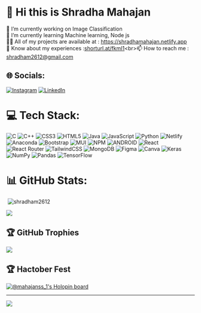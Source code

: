 # 💫 Hi this is Shradha Mahajan
🔭 I’m currently working on Image Classification<br>🌱 I’m currently learning Machine learning, Node js<br>👨‍💻 All of my projects are available at : https://shradhamahajan.netlify.app<br>📄 Know about my experiences :[shorturl.at/fkmI1]([https://drive.google.com/file/d/1CkHTBKVx1NVMFdFTAM9vMPAlPo8f_CFD/view?usp=sharing](https://drive.google.com/file/d/1TK2SYoCjFgi4ERKluTt8nj_qCNRuxZHk/view))<br>📫 How to reach me : shradham2612@gmail.com


## 🌐 Socials:
[![Instagram](https://img.shields.io/badge/Instagram-%23E4405F.svg?logo=Instagram&logoColor=white)](https://instagram.com/shradha_mahajan26) [![LinkedIn](https://img.shields.io/badge/LinkedIn-%230077B5.svg?logo=linkedin&logoColor=white)](https://linkedin.com/in/shradha-mahajan-02048a222) 

# 💻 Tech Stack:
![C](https://img.shields.io/badge/c-%2300599C.svg?style=plastic&logo=c&logoColor=white) ![C++](https://img.shields.io/badge/c++-%2300599C.svg?style=plastic&logo=c%2B%2B&logoColor=white) ![CSS3](https://img.shields.io/badge/css3-%231572B6.svg?style=plastic&logo=css3&logoColor=white) ![HTML5](https://img.shields.io/badge/html5-%23E34F26.svg?style=plastic&logo=html5&logoColor=white) ![Java](https://img.shields.io/badge/java-%23ED8B00.svg?style=plastic&logo=java&logoColor=white) ![JavaScript](https://img.shields.io/badge/javascript-%23323330.svg?style=plastic&logo=javascript&logoColor=%23F7DF1E) ![Python](https://img.shields.io/badge/python-3670A0?style=plastic&logo=python&logoColor=ffdd54) ![Netlify](https://img.shields.io/badge/netlify-%23000000.svg?style=plastic&logo=netlify&logoColor=#00C7B7) ![Anaconda](https://img.shields.io/badge/Anaconda-%2344A833.svg?style=plastic&logo=anaconda&logoColor=white) ![Bootstrap](https://img.shields.io/badge/bootstrap-%23563D7C.svg?style=plastic&logo=bootstrap&logoColor=white) ![MUI](https://img.shields.io/badge/MUI-%230081CB.svg?style=plastic&logo=material-ui&logoColor=white) ![NPM](https://img.shields.io/badge/NPM-%23000000.svg?style=plastic&logo=npm&logoColor=white) ![ANDROID](https://img.shields.io/badge/android-%2320232a.svg?style=plastic&logo=android&logoColor=%a4c639) ![React](https://img.shields.io/badge/react-%2320232a.svg?style=plastic&logo=react&logoColor=%2361DAFB) ![React Router](https://img.shields.io/badge/React_Router-CA4245?style=plastic&logo=react-router&logoColor=white) ![TailwindCSS](https://img.shields.io/badge/tailwindcss-%2338B2AC.svg?style=plastic&logo=tailwind-css&logoColor=white) ![MongoDB](https://img.shields.io/badge/MongoDB-%234ea94b.svg?style=plastic&logo=mongodb&logoColor=white) 	![Figma](https://img.shields.io/badge/figma-%23F24E1E.svg?style=plastic&logo=figma&logoColor=white) ![Canva](https://img.shields.io/badge/Canva-%2300C4CC.svg?style=plastic&logo=Canva&logoColor=white) ![Keras](https://img.shields.io/badge/Keras-%23D00000.svg?style=plastic&logo=Keras&logoColor=white) ![NumPy](https://img.shields.io/badge/numpy-%23013243.svg?style=plastic&logo=numpy&logoColor=white) ![Pandas](https://img.shields.io/badge/pandas-%23150458.svg?style=plastic&logo=pandas&logoColor=white) ![TensorFlow](https://img.shields.io/badge/TensorFlow-%23FF6F00.svg?style=plastic&logo=TensorFlow&logoColor=white)
# 📊 GitHub Stats:
<p>&nbsp;<img align="center" src="https://github-readme-stats.vercel.app/api?username=shradham2612&show_icons=true&locale=en" alt="shradham2612" /></p>

![](https://github-readme-streak-stats.herokuapp.com/?user=shradham2612&theme=dark&hide_border=false)<br/>


## 🏆 GitHub Trophies
![](https://github-profile-trophy.vercel.app/?username=shradham2612&theme=alduin&no-frame=true&no-bg=true&margin-w=4)

## 🏆 Hactober Fest
[![@mahajanss_1's Holopin board](https://holopin.me/mahajanss_1)](https://holopin.io/@mahajanss_1)

---
[![](https://visitcount.itsvg.in/api?id=shradham2612&icon=5&color=0)](https://visitcount.itsvg.in)

<!-- Proudly created with GPRM ( https://gprm.itsvg.in ) -->




